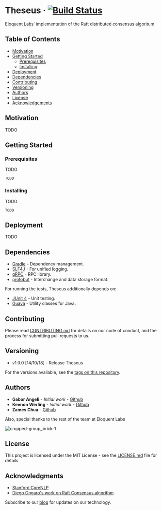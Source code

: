 # Theseus · [![Build Status](https://travis-ci.com/eloquentlabs/Theseus.svg?branch=master)](https://travis-ci.com/eloquentlabs/Theseus)

[Eloquent Labs](https://www.eloquent.ai)' implementation of the Raft distributed consensus algoritum.

## Table of Contents
* [Motivation](#motivation)
* [Getting Started](#getting-started)
    * [Prerequisites](#prerequisites)
    * [Installing](#installing)
* [Deployment](#deployment)
* [Dependencies](#dependencies)
* [Contributing](#contributing)
* [Versioning](#versioning)
* [Authors](#authors)
* [License](#license)
* [Acknowledgements](#acknowledgements)

## Motivation

TODO

## Getting Started

### Prerequisites

TODO

```
TODO
```

### Installing

TODO

```
TODO
```

## Deployment

TODO

## Dependencies
* [Gradle](https://gradle.org/) - Dependency management.
* [SLF4J](https://www.slf4j.org/) - For unified logging.
* [gRPC](https://grpc.io/) - RPC library.
* [protobuf](https://developers.google.com/protocol-buffers/) - Interchange and data storage format.

For running the tests, Theseus additionally depends on:

* [JUnit 4](https://junit.org/junit4/) - Unit testing.
* [Guava](https://github.com/google/guava) - Utility classes for Java.


## Contributing

Please read [CONTRIBUTING.md](https://gist.github.com/eloquentlabs/theseus/CONTRIBUTING.md) for details on our code of conduct, and the process for submitting pull requests to us.

## Versioning
* v1.0.0 [14/10/18] - Release Theseus

For the versions available, see the [tags on this repository](https://github.com/eloquentlabs/theseus/tags). 

## Authors

* **Gabor Angeli** - *Initial work* - [Github](https://github.com/gangeli)
* **Keenon Werling** - *Initial work* - [Github](https://github.com/keenon)
* **Zames Chua** - [Github](https://github.com/zameschua)

Also, special thanks to the rest of the team at Eloquent Labs

![cropped-group_brick-1](https://user-images.githubusercontent.com/18271085/45569463-76653100-b814-11e8-9b12-6a6ac344ef76.jpg)


## License

This project is licensed under the MIT License - see the [LICENSE.md](LICENSE.md) file for details

## Acknowledgments

* [Stanford CoreNLP](https://github.com/stanfordnlp/CoreNLP)
* [Diego Ongaro's work on Raft Consensus algorithm](https://raft.github.io/)

Subscribe to our [blog](https://blog.eloquent.ai/) for updates on our technology.
